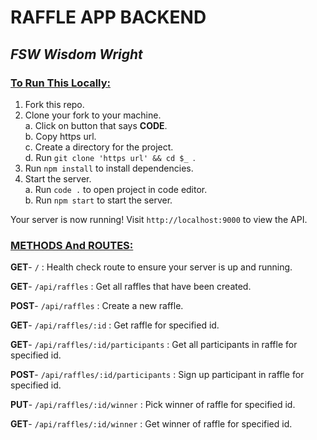 # RAFFLE APP BACKEND

## <i>FSW Wisdom Wright</i>

### <u>To Run This Locally:</u>
1. Fork this repo.
1. Clone your fork to your machine.<br/>
   a. Click on button that says <b>CODE</b>.<br/>
b. Copy https url.<br/>
c. Create a directory for the project.<br/>
d. Run `git clone 'https url' && cd $_ `.
1. Run `npm install` to install dependencies.
1. Start the server.<br/>
a. Run `code .` to open project in code editor.<br/>
b. Run `npm start` to start the server.

Your server is now running!
Visit `http://localhost:9000` to view the API. 

### <u>METHODS And ROUTES:</u>
<b>GET</b>- `/` : Health check route to ensure your server is up and running.

<b>GET</b>- `/api/raffles` : Get all raffles that have been created.

<b>POST</b>- `/api/raffles` : Create a new raffle.

<b>GET</b>- `/api/raffles/:id` : Get raffle for specified id.

<b>GET</b>- `/api/raffles/:id/participants` : Get all participants in raffle for specified id.

<b>POST</b>- `/api/raffles/:id/participants` : Sign up participant in raffle for specified id.

<b>PUT</b>- `/api/raffles/:id/winner` : Pick winner of raffle for specified id.

<b>GET</b>- `/api/raffles/:id/winner` : Get winner of raffle for specified id.
